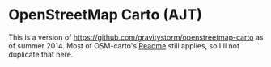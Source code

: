 # OpenStreetMap Carto (AJT)

This is a version of https://github.com/gravitystorm/openstreetmap-carto as of summer 2014.  Most of OSM-carto's [Readme](https://github.com/gravitystorm/openstreetmap-carto/blob/master/README.md) still applies, so I'll not duplicate that here.


